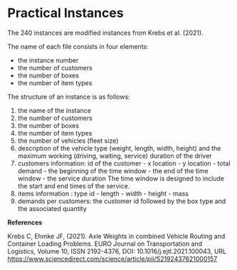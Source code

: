 # Practical Instances
The 240 instances are modified instances from Krebs et al. (2021). 

The name of each file consists in four elements:
- the instance number
- the number of customers
- the number of boxes
- the number of item types

The structure of an instance is as follows:
1. the name of the instance
2. the number of customers
3. the number of boxes
4. the number of item types
5. the number of vehicles (fleet size)
6. description of the vehicle type (weight, length, width, height) and the maximum working (driving, waiting, service) duration of the driver
7. customers information: id of the customer - x location - y location - total demand - the beginning of the time window - the end of the time window - the service duration
   The time window is designed to include the start and end times of the service. 
8. items information : type id - length - width - height - mass
9. demands per customers: the customer id followed by the box type and the associated quantity


**References**

Krebs C, Ehmke JF, (2021). Axle Weights in combined Vehicle Routing and Container Loading Problems. EURO Journal on Transportation and Logistics, Volume 10, ISSN 2192-4376, DOI: 10.1016/j.ejtl.2021.100043,
URL https://www.sciencedirect.com/science/article/pii/S2192437621000157 
